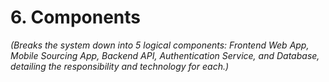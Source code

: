 # 6. Components
*(Breaks the system down into 5 logical components: Frontend Web App, Mobile Sourcing App, Backend API, Authentication Service, and Database, detailing the responsibility and technology for each.)*
